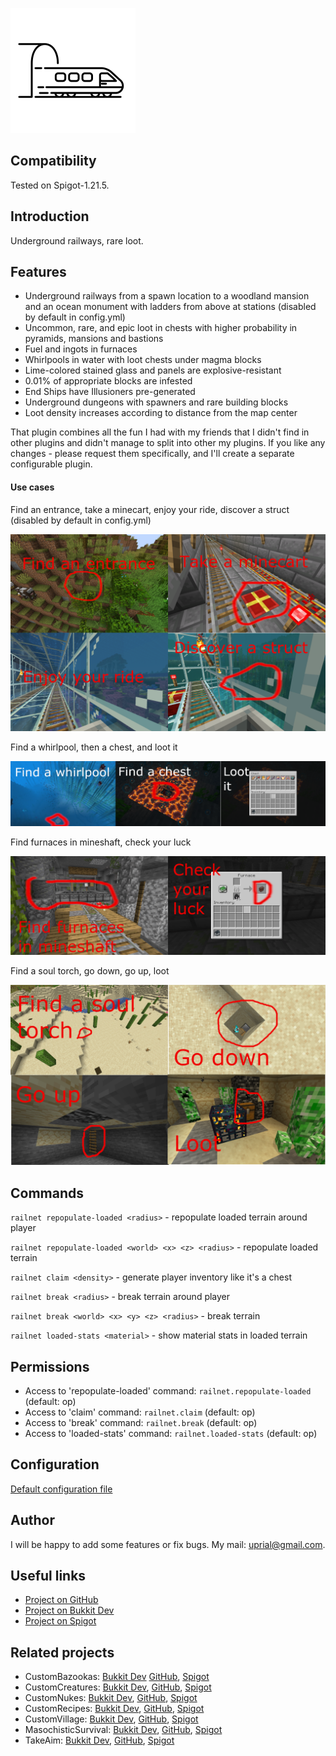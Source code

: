 ![RailNet Logo](images/railnet-logo.png)

## Compatibility

Tested on Spigot-1.21.5.

## Introduction

Underground railways, rare loot.

## Features

* Underground railways from a spawn location to a woodland mansion and an ocean monument with ladders from above at stations (disabled by default in config.yml)
* Uncommon, rare, and epic loot in chests with higher probability in pyramids, mansions and bastions
* Fuel and ingots in furnaces
* Whirlpools in water with loot chests under magma blocks
* Lime-colored stained glass and panels are explosive-resistant
* 0.01% of appropriate blocks are infested
* End Ships have Illusioners pre-generated
* Underground dungeons with spawners and rare building blocks
* Loot density increases according to distance from the map center

That plugin combines all the fun I had with my friends that I didn't find in other plugins and didn't manage to split into other my plugins. If you like any changes - please request them specifically, and I'll create a separate configurable plugin.

#### Use cases

Find an entrance, take a minecart, enjoy your ride, discover a struct (disabled by default in config.yml)

![Find a monument](https://raw.githubusercontent.com/uprial/railnet/master/images/find-a-monument.png)

Find a whirlpool, then a chest, and loot it

![Find a whirlpool](https://raw.githubusercontent.com/uprial/railnet/master/images/find-a-whirlpool.png)

Find furnaces in mineshaft, check your luck

![Find furnaces](https://raw.githubusercontent.com/uprial/railnet/master/images/find-furnaces.png)

Find a soul torch, go down, go up, loot

![Find a dungeon](https://raw.githubusercontent.com/uprial/railnet/master/images/find-a-dungeon.png)


## Commands

`railnet repopulate-loaded <radius>` - repopulate loaded terrain around player

`railnet repopulate-loaded <world> <x> <z> <radius>` - repopulate loaded terrain

`railnet claim <density>` - generate player inventory like it's a chest

`railnet break <radius>` - break terrain around player

`railnet break <world> <x> <y> <z> <radius>` - break terrain

`railnet loaded-stats <material>` - show material stats in loaded terrain

## Permissions

* Access to 'repopulate-loaded' command:
`railnet.repopulate-loaded` (default: op)
* Access to 'claim' command:
`railnet.claim` (default: op)
* Access to 'break' command:
`railnet.break` (default: op)
* Access to 'loaded-stats' command:
`railnet.loaded-stats` (default: op)

## Configuration
[Default configuration file](src/main/resources/config.yml)

## Author
I will be happy to add some features or fix bugs. My mail: uprial@gmail.com.

## Useful links
* [Project on GitHub](https://github.com/uprial/railnet)
* [Project on Bukkit Dev](https://legacy.curseforge.com/minecraft/bukkit-plugins/rails-chests/)
* [Project on Spigot](https://www.spigotmc.org/resources/rails-chests.121505/)

## Related projects
* CustomBazookas: [Bukkit Dev](https://legacy.curseforge.com/minecraft/bukkit-plugins/custombazookas/) [GitHub](https://github.com/uprial/custombazookas), [Spigot](https://www.spigotmc.org/resources/custombazookas.124997/)
* CustomCreatures: [Bukkit Dev](http://dev.bukkit.org/bukkit-plugins/customcreatures/), [GitHub](https://github.com/uprial/customcreatures), [Spigot](https://www.spigotmc.org/resources/customcreatures.68711/)
* CustomNukes: [Bukkit Dev](http://dev.bukkit.org/bukkit-plugins/customnukes/), [GitHub](https://github.com/uprial/customnukes), [Spigot](https://www.spigotmc.org/resources/customnukes.68710/)
* CustomRecipes: [Bukkit Dev](https://dev.bukkit.org/projects/custom-recipes), [GitHub](https://github.com/uprial/customrecipes/), [Spigot](https://www.spigotmc.org/resources/customrecipes.89435/)
* CustomVillage: [Bukkit Dev](http://dev.bukkit.org/bukkit-plugins/customvillage/), [GitHub](https://github.com/uprial/customvillage/), [Spigot](https://www.spigotmc.org/resources/customvillage.69170/)
* MasochisticSurvival: [Bukkit Dev](https://legacy.curseforge.com/minecraft/bukkit-plugins/masochisticsurvival/), [GitHub](https://github.com/uprial/masochisticsurvival/), [Spigot](https://www.spigotmc.org/resources/masochisticsurvival.124943/)
* TakeAim: [Bukkit Dev](https://dev.bukkit.org/projects/takeaim), [GitHub](https://github.com/uprial/takeaim), [Spigot](https://www.spigotmc.org/resources/takeaim.68713/)

